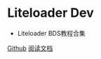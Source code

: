 
# Liteloader Dev 

- Liteloader BDS教程合集

[Github](https://github.com/engsr6982/Liteloader_Dev)
[阅读文档](#前言) 
